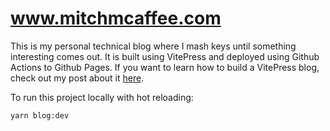 # www.mitchmcaffee.com

This is my personal technical blog where I mash keys until something interesting comes out. It is built using VitePress and deployed
using Github Actions to Github Pages. If you want to learn how to build a VitePress blog, check out my post about it [here](https://www.mitchmcaffee.com/2022/writing-a-static-vue-blog). 

To run this project locally with hot reloading:
```
yarn blog:dev
```